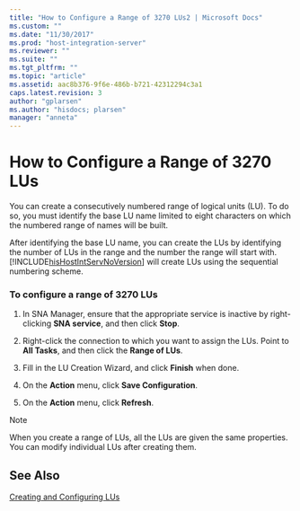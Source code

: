 ```yaml
---
title: "How to Configure a Range of 3270 LUs2 | Microsoft Docs"
ms.custom: ""
ms.date: "11/30/2017"
ms.prod: "host-integration-server"
ms.reviewer: ""
ms.suite: ""
ms.tgt_pltfrm: ""
ms.topic: "article"
ms.assetid: aac8b376-9f6e-486b-b721-42312294c3a1
caps.latest.revision: 3
author: "gplarsen"
ms.author: "hisdocs; plarsen"
manager: "anneta"
---
```

# How to Configure a Range of 3270 LUs
You can create a consecutively numbered range of logical units (LU). To do so, you must identify the base LU name limited to eight characters on which the numbered range of names will be built.  
  
 After identifying the base LU name, you can create the LUs by identifying the number of LUs in the range and the number the range will start with. [!INCLUDE[hisHostIntServNoVersion](../includes/hishostintservnoversion-md.md)] will create LUs using the sequential numbering scheme.  
  
### To configure a range of 3270 LUs  
  
1.  In SNA Manager, ensure that the appropriate service is inactive by right-clicking **SNA service**, and then click **Stop**.  
  
2.  Right-click the connection to which you want to assign the LUs. Point to **All Tasks**, and then click the **Range of LUs**.  
  
3.  Fill in the LU Creation Wizard, and click **Finish** when done.  
  
4.  On the **Action** menu, click **Save Configuration**.  
  
5.  On the **Action** menu, click **Refresh**.  
  
> [!NOTE]
>  When you create a range of LUs, all the LUs are given the same properties. You can modify individual LUs after creating them.  
  
## See Also  
 [Creating and Configuring LUs](../core/creating-and-configuring-lus1.md)